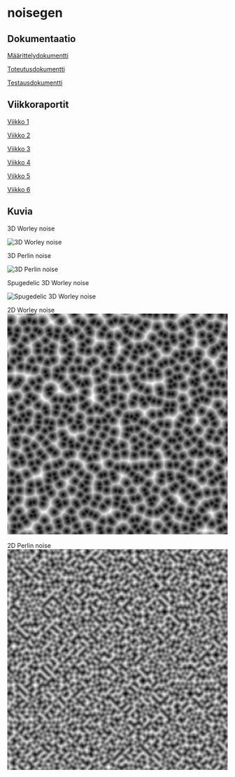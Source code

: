# noisegen

## Dokumentaatio

[Määrittelydokumentti](https://github.com/Tubaias/noisegen/blob/master/documentation/Maarittelydokumentti.md)

[Toteutusdokumentti](https://github.com/Tubaias/noisegen/blob/master/documentation/Toteutusdokumentti.md)

[Testausdokumentti](https://github.com/Tubaias/noisegen/blob/master/documentation/Testausdokumentti.md)


## Viikkoraportit

[Viikko 1](https://github.com/Tubaias/noisegen/blob/master/documentation/weekreports/viikko1.md)

[Viikko 2](https://github.com/Tubaias/noisegen/blob/master/documentation/weekreports/viikko2.md)

[Viikko 3](https://github.com/Tubaias/noisegen/blob/master/documentation/weekreports/viikko3.md)

[Viikko 4](https://github.com/Tubaias/noisegen/blob/master/documentation/weekreports/viikko4.md)

[Viikko 5](https://github.com/Tubaias/noisegen/blob/master/documentation/weekreports/viikko5.md)

[Viikko 6](https://github.com/Tubaias/noisegen/blob/master/documentation/weekreports/viikko6.md)

## Kuvia

3D Worley noise

![3D Worley noise](https://github.com/Tubaias/noisegen/blob/master/documentation/images/worley3D.gif "3D Worley noise")

3D Perlin noise

![3D Perlin noise](https://github.com/Tubaias/noisegen/blob/master/documentation/images/perlin3D.gif "3D Perlin noise")

Spugedelic 3D Worley noise

![Spugedelic 3D Worley noise](https://github.com/Tubaias/noisegen/blob/master/documentation/images/worleySpuge.gif "Spugedelic 3D Worley noise")

2D Worley noise
![2D Worley noise](https://github.com/Tubaias/noisegen/blob/master/documentation/images/worley2D.png "2D Worley noise")

2D Perlin noise
![2D Perlin noise](https://github.com/Tubaias/noisegen/blob/master/documentation/images/perlin2D.png "2D Perlin noise")
